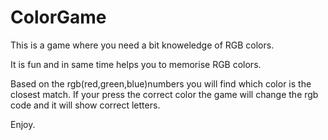 # ColorGame

This is a game where you need a bit knoweledge of RGB colors.

It is fun and in same time helps you to memorise RGB colors.

Based on the rgb(red,green,blue)numbers you will find which color is the closest match.
If your press the correct color the game will change the rgb code and it will show correct letters.


Enjoy.


